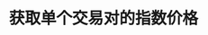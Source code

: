 ---
title: 获取单个交易对的指数价格
position_number: 11
type: get
description: /az/future/market/v1/public/q/symbol-index-price
parameters:
    -
        name: symbol
        type: string
        mandatory: true
        default: N/A
        description: 交易对
        ranges:
content_markdown: 注：**此方法不需要签名**
left_code_blocks:
    -
        code_block: "public void getKLine() {\r\n\tString text = HttpUtil.get(URL + \"/data/api/az/future/market/v1/getKLine?market=btc_usdt&type=1min&since=0\");\r\n\tSystem.out.println(text);\r\n}"
        title: Java
        language: java
right_code_blocks:
    - code_block: |-
        {
          "error": {
            "code": "",
            "msg": ""
          },
          "msgInfo": "success",
          "returnCode": 0,
          "result": {
                "s": "btc_usdt",       //交易对
                "p": "109984.7526743", //价格
                "t": 1761980109615     //时间
          }
        }
      title: Response
      language: json
---